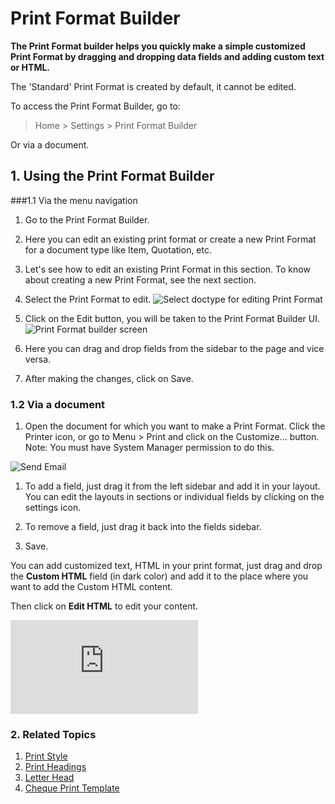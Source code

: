 <!-- add-breadcrumbs -->
# Print Format Builder

**The Print Format builder helps you quickly make a simple customized Print Format by dragging and dropping data fields and adding custom text or HTML.**

The 'Standard' Print Format is created by default, it cannot be edited.

To access the Print Format Builder, go to:

> Home > Settings > Print Format Builder

Or via a document.

## 1. Using the Print Format Builder

###1.1 Via the menu navigation
1. Go to the Print Format Builder.
1. Here you can edit an existing print format or create a new Print Format for a document type like Item, Quotation, etc.
1. Let's see how to edit an existing Print Format in this section. To know about creating a new Print Format, see the next section.
1. Select the Print Format to edit.
    ![Select doctype for editing Print Format](/docs/assets/img/setup/print/print-format-builder-edit.png)
    
1. Click on the Edit button, you will be taken to the Print Format Builder UI.
    ![Print Format builder screen](/docs/assets/img/setup/print/print-format-builder-screen.png)

1. Here you can drag and drop fields from the sidebar to the page and vice versa.
1. After making the changes, click on Save.

### 1.2 Via a document
1. Open the document for which you want to make a Print Format. Click the Printer icon, or go to Menu > Print and click on the Customize... button. Note: You must have System Manager permission to do this.

  <img class="screenshot" alt="Send Email" src="{{docs_base_url}}/assets/img/setup/print/print-format-builder-1.gif">

1. To add a field, just drag it from the left sidebar and add it in your layout. You can edit the layouts in sections or individual fields by clicking on the settings <i class="octicon octicon-gear"></i> icon.

1. To remove a field, just drag it back into the fields sidebar.

1. Save. 

You can add customized text, HTML in your print format, just drag and drop the **Custom HTML** field (in dark color) and add it to the place where you want to add the Custom HTML content.

Then click on **Edit HTML** to edit your content.

<div class="embed-container">
  <iframe src="https://www.youtube.com/embed/cKZHcx1znMc?start=82&rel=0" frameborder="0" allow="autoplay; encrypted-media" allowfullscreen>
  </iframe>
</div>

### 2. Related Topics
1. [Print Style](/docs/user/manual/en/setting-up/print/print-style)
1. [Print Headings](/docs/user/manual/en/setting-up/print/print-headings)
1. [Letter Head](/docs/user/manual/en/setting-up/print/letter-head)
1. [Cheque Print Template](/docs/user/manual/en/setting-up/print/cheque-print-template)
